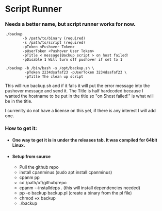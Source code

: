 # Script Runner

### Needs a better name, but script runner works for now.

```
./backup
        -b /path/to/binary (required)
        -s /path/to/script (required)
        -pToken <Pushover Token>
        -pUserToken <Pushover User Token>
        -pTitle < message|Backup script > on host failed!
        -pDisable 1 Will turn off pushover if set to 1

./backup -b /bin/bash -s /opt/backup.sh \
         -pToken 2234dsafaf23 -pUserToken 3234dsafaf23 \
         -pTitle The clean up script
```

This will run backup.sh and if it fails it will put the error message into the pushover message and send it. The Title is half hardcoded because I wanted the hostname to be put in the title so "on $host failed!" is what will be in the title.

I currenlty do not have a license on this yet, if there is any interest I will add one.

### How to get it:

* #### One way to get it is in under the releases tab. It was compiled for 64bit Linux.

* #### Setup from source
    * Pull the github repo
    * install cpanminus  (sudo apt install cpanminus)
    * cpanm pp
    * cd /path/of/github/repo
    * cpanm --installdeps .  (this will install dependencies needed)
    * pp -o backup backup.pl (create a binary from the pl file)
    * chmod +x backup
    * ./backup

